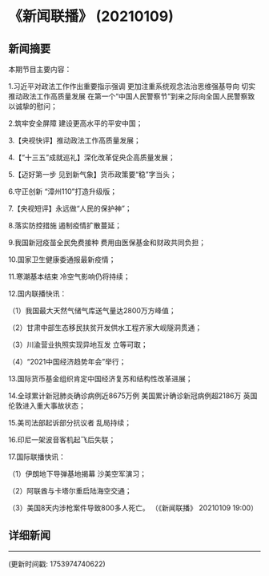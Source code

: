 # 《新闻联播》 (20210109)

## 新闻摘要

本期节目主要内容：


1.习近平对政法工作作出重要指示强调 更加注重系统观念法治思维强基导向 切实推动政法工作高质量发展 在第一个“中国人民警察节”到来之际向全国人民警察致以诚挚的慰问；


2.筑牢安全屏障 建设更高水平的平安中国；


3.【央视快评】推动政法工作高质量发展；


4.【“十三五”成就巡礼】深化改革促央企高质量发展；


5.【迈好第一步 见到新气象】货币政策要“稳”字当头；


6.守正创新 “漳州110”打造升级版；


7.【央视短评】永远做“人民的保护神”；


8.落实防控措施 遏制疫情扩散蔓延；


9.我国新冠疫苗全民免费接种 费用由医保基金和财政共同负担；


10.国家卫生健康委通报最新疫情；


11.寒潮基本结束 冷空气影响仍将持续；


12.国内联播快讯：


（1）我国最大天然气储气库送气量达2800万方峰值；


（2）甘肃中部生态移民扶贫开发供水工程齐家大岘隧洞贯通；


（3）川渝营业执照实现异地互发 立等可取；


（4）“2021中国经济趋势年会”举行；


13.国际货币基金组织肯定中国经济复苏和结构性改革进展；


14.全球累计新冠肺炎确诊病例近8675万例 美国累计确诊新冠病例超2186万 英国伦敦进入重大事故状态；


15.美司法部起诉部分抗议者 乱局持续；


16.印尼一架波音客机起飞后失联；


17.国际联播快讯：


（1）伊朗地下导弹基地揭幕 沙美空军演习；


（2）阿联酋与卡塔尔重启陆海空交通；


（3）美国8天内涉枪案件导致800多人死亡。
（《新闻联播》 20210109 19:00）

## 详细新闻

---

(更新时间戳: 1753974740622)

